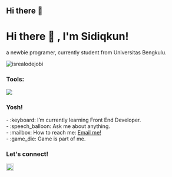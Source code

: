 ## Hi there 👋

<!--
**Sidiqkun/Sidiqkun** is a ✨ _special_ ✨ repository because its `README.md` (this file) appears on your GitHub profile.

Here are some ideas to get you started:

- 🔭 I’m currently working on ...
- 🌱 I’m currently learning ...
- 👯 I’m looking to collaborate on ...
- 🤔 I’m looking for help with ...
- 💬 Ask me about ...
- 📫 How to reach me: ...
- 😄 Pronouns: ...
- ⚡ Fun fact: ...
-->

# <summary><strong>Hi there :wave: , I'm Sidiqkun!</strong></summary>
a newbie programer, currently student from Universitas Bengkulu.
<p align="left"> <img src="https://komarev.com/ghpvc/?username=goonesmile&label=Profile%20views&color=0e75b6&style=flat" alt="isrealodejobi" />
</p>

### <summary><strong>Tools:</strong></summary>
<p>
    <img src="https://img.shields.io/badge/Text%20Editor-Visual%20Studio%20Code-blue?&logo=visual%20studio%20code&logoColor=blue" />
</p>

### <summary><strong>Yosh!</strong></summary>
<p>
    - :keyboard: I’m currently learning Front End Developer. </br>
    - :speech_balloon: Ask me about anything.</br>
    - :mailbox: How to reach me: <a href="mailto:sidikbagus46@gmail.com">Email me!</a>  </br>
    - :game_die: Game is part of me. </br>
<p>
 
### <summary><strong>Let's connect!</strong></summary>
<a href="(https://www.instagram.com/sidik_bagus_f/)">
  <img align="left" alt="Goo's Instagram" width="20px" src="https://simpleicons.now.sh/instagram/495f7e" />
</a>
